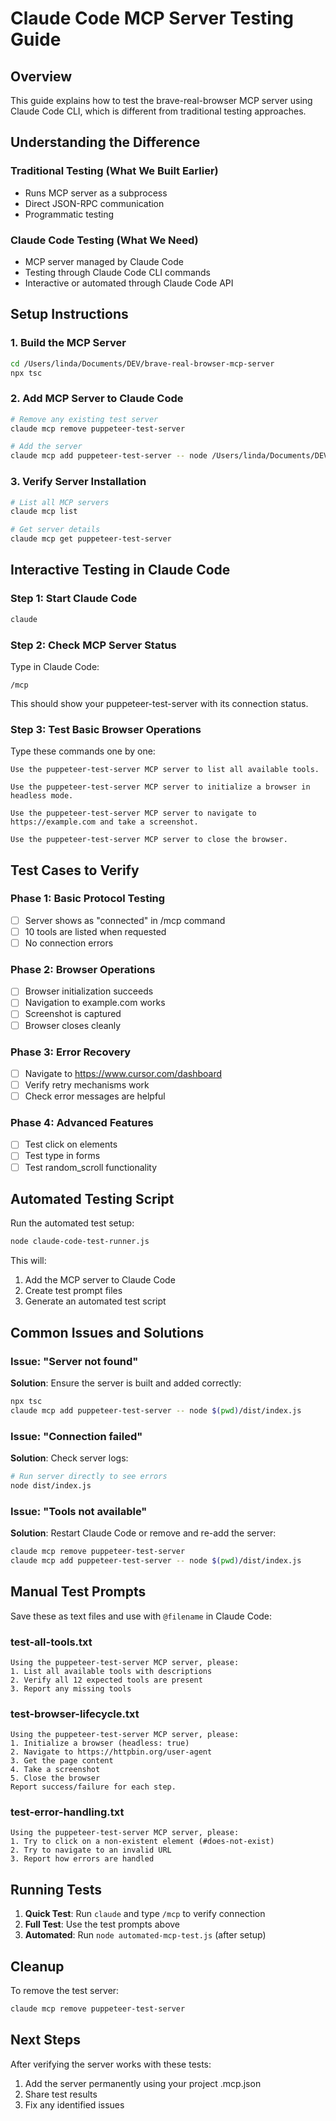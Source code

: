 # Claude Code MCP Server Testing Guide

## Overview
This guide explains how to test the brave-real-browser MCP server using Claude Code CLI, which is different from traditional testing approaches.

## Understanding the Difference

### Traditional Testing (What We Built Earlier)
- Runs MCP server as a subprocess
- Direct JSON-RPC communication
- Programmatic testing

### Claude Code Testing (What We Need)
- MCP server managed by Claude Code
- Testing through Claude Code CLI commands
- Interactive or automated through Claude Code API

## Setup Instructions

### 1. Build the MCP Server
```bash
cd /Users/linda/Documents/DEV/brave-real-browser-mcp-server
npx tsc
```

### 2. Add MCP Server to Claude Code
```bash
# Remove any existing test server
claude mcp remove puppeteer-test-server

# Add the server
claude mcp add puppeteer-test-server -- node /Users/linda/Documents/DEV/brave-real-browser-mcp-server/dist/index.js
```

### 3. Verify Server Installation
```bash
# List all MCP servers
claude mcp list

# Get server details
claude mcp get puppeteer-test-server
```

## Interactive Testing in Claude Code

### Step 1: Start Claude Code
```bash
claude
```

### Step 2: Check MCP Server Status
Type in Claude Code:
```
/mcp
```
This should show your puppeteer-test-server with its connection status.

### Step 3: Test Basic Browser Operations
Type these commands one by one:

```
Use the puppeteer-test-server MCP server to list all available tools.
```

```
Use the puppeteer-test-server MCP server to initialize a browser in headless mode.
```

```
Use the puppeteer-test-server MCP server to navigate to https://example.com and take a screenshot.
```

```
Use the puppeteer-test-server MCP server to close the browser.
```

## Test Cases to Verify

### Phase 1: Basic Protocol Testing
- [ ] Server shows as "connected" in /mcp command
- [ ] 10 tools are listed when requested
- [ ] No connection errors

### Phase 2: Browser Operations
- [ ] Browser initialization succeeds
- [ ] Navigation to example.com works
- [ ] Screenshot is captured
- [ ] Browser closes cleanly

### Phase 3: Error Recovery
- [ ] Navigate to https://www.cursor.com/dashboard
- [ ] Verify retry mechanisms work
- [ ] Check error messages are helpful

### Phase 4: Advanced Features
- [ ] Test click on elements
- [ ] Test type in forms
- [ ] Test random_scroll functionality

## Automated Testing Script

Run the automated test setup:
```bash
node claude-code-test-runner.js
```

This will:
1. Add the MCP server to Claude Code
2. Create test prompt files
3. Generate an automated test script

## Common Issues and Solutions

### Issue: "Server not found"
**Solution**: Ensure the server is built and added correctly:
```bash
npx tsc
claude mcp add puppeteer-test-server -- node $(pwd)/dist/index.js
```

### Issue: "Connection failed"
**Solution**: Check server logs:
```bash
# Run server directly to see errors
node dist/index.js
```

### Issue: "Tools not available"
**Solution**: Restart Claude Code or remove and re-add the server:
```bash
claude mcp remove puppeteer-test-server
claude mcp add puppeteer-test-server -- node $(pwd)/dist/index.js
```

## Manual Test Prompts

Save these as text files and use with `@filename` in Claude Code:

### test-all-tools.txt
```
Using the puppeteer-test-server MCP server, please:
1. List all available tools with descriptions
2. Verify all 12 expected tools are present
3. Report any missing tools
```

### test-browser-lifecycle.txt
```
Using the puppeteer-test-server MCP server, please:
1. Initialize a browser (headless: true)
2. Navigate to https://httpbin.org/user-agent
3. Get the page content
4. Take a screenshot
5. Close the browser
Report success/failure for each step.
```

### test-error-handling.txt
```
Using the puppeteer-test-server MCP server, please:
1. Try to click on a non-existent element (#does-not-exist)
2. Try to navigate to an invalid URL
3. Report how errors are handled
```

## Running Tests

1. **Quick Test**: Run `claude` and type `/mcp` to verify connection
2. **Full Test**: Use the test prompts above
3. **Automated**: Run `node automated-mcp-test.js` (after setup)

## Cleanup

To remove the test server:
```bash
claude mcp remove puppeteer-test-server
```

## Next Steps

After verifying the server works with these tests:
1. Add the server permanently using your project .mcp.json
2. Share test results
3. Fix any identified issues